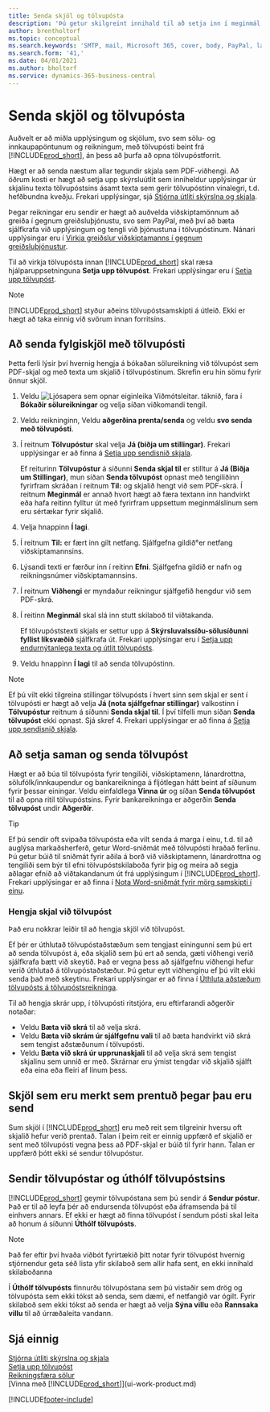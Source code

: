 ```yaml
---
title: Senda skjöl og tölvupósta
description: 'Þú getur skilgreint innihald til að setja inn í meginmál tölvupóstskeytis, til dæmis PayPal tengil. Þú getur líka sett skjöl í viðhengi tölvupóstskeyta.'
author: brentholtorf
ms.topic: conceptual
ms.search.keywords: 'SMTP, mail, Microsoft 365, cover, body, PayPal, layout'
ms.search.form: '41,'
ms.date: 04/01/2021
ms.author: bholtorf
ms.service: dynamics-365-business-central
---
```

# Senda skjöl og tölvupósta

Auðvelt er að miðla upplýsingum og skjölum, svo sem sölu- og innkaupapöntunum og reikningum, með tölvupósti beint frá [!INCLUDE[prod_short](includes/prod_short.md)], án þess að þurfa að opna tölvupóstforrit.  

Hægt er að senda næstum allar tegundir skjala sem PDF-viðhengi. Að öðrum kosti er hægt að setja upp skýrsluútlit sem inniheldur upplýsingar úr skjalinu texta tölvupóstsins ásamt texta sem gerir tölvupóstinn vinalegri, t.d. hefðbundna kveðju. Frekari upplýsingar, sjá [Stjórna útliti skýrslna og skjala](ui-manage-report-layouts.md).

Þegar reikningar eru sendir er hægt að auðvelda viðskiptamönnum að greiða í gegnum greiðsluþjónustu, svo sem PayPal, með því að bæta sjálfkrafa við upplýsingum og tengli við þjónustuna í tölvupóstinum. Nánari upplýsingar eru í [Virkja greiðslur viðskiptamanns í gegnum greiðsluþjónustur](sales-how-enable-payment-service-extensions.md).

Til að virkja tölvupósta innan [!INCLUDE[prod_short](includes/prod_short.md)] skal ræsa hjálparuppsetninguna **Setja upp tölvupóst**. Frekari upplýsingar eru í [Setja upp tölvupóst](admin-how-setup-email.md).

> [!NOTE]
> [!INCLUDE[prod_short](includes/prod_short.md)] styður aðeins tölvupóstsamskipti á útleið. Ekki er hægt að taka einnig við svörum innan forritsins.

## Að senda fylgiskjöl með tölvupósti

Þetta ferli lýsir því hvernig hengja á bókaðan sölureikning við tölvupóst sem PDF-skjal og með texta um skjalið í tölvupóstinum. Skrefin eru hin sömu fyrir önnur skjöl.

1. Veldu ![Ljósapera sem opnar eiginleika Viðmótsleitar.](media/ui-search/search_small.png "Segðu mér hvað þú vilt gera") táknið, fara í **Bókaðir sölureikningar** og velja síðan viðkomandi tengil.
2. Veldu reikninginn, Veldu  **aðgerðina prenta/senda**  og veldu  **svo senda með tölvupósti**.
3. Í reitnum **Tölvupóstur** skal velja **Já (biðja um stillingar)**. Frekari upplýsingar er að finna á [Setja upp sendisnið skjala](sales-how-setup-document-send-profiles.md).

    Ef reiturinn **Tölvupóstur** á síðunni **Senda skjal til** er stilltur á **Já (Biðja um Stillingar)**, mun síðan **Senda tölvupóst** opnast með tengiliðinn fyrirfram skráðan í reitnum **Til:** og skjalið hengt við sem PDF-skrá. Í reitnum **Meginmál** er annað hvort hægt að færa textann inn handvirkt eða hafa reitinn fylltur út með fyrirfram uppsettum meginmálslínum sem eru sértækar fyrir skjalið.

4. Velja hnappinn **Í lagi**.
5. Í reitnum **Til:** er fært inn gilt netfang. Sjálfgefna gildið°er netfang viðskiptamannsins.
6. Lýsandi texti er færður inn í reitinn **Efni**. Sjálfgefna gildið er nafn og reikningsnúmer viðskiptamannsins.
7. Í reitnum **Viðhengi** er myndaður reikningur sjálfgefið hengdur við sem PDF-skrá.
8. Í reitinn **Meginmál** skal slá inn stutt skilaboð til viðtakanda.

    Ef tölvupóststexti skjals er settur upp á  **Skýrsluvalssíðu-sölusíðunni**  **fyllist líksvæðið**  sjálfkrafa út. Frekari upplýsingar eru í [Setja upp endurnýtanlega texta og útlit tölvupósts](admin-how-setup-email.md#set-up-reusable-email-texts-and-layouts).
9. Veldu hnappinn **Í lagi** til að senda tölvupóstinn.

> [!NOTE]  
> Ef þú vilt ekki tilgreina stillingar tölvupósts í hvert sinn sem skjal er sent í tölvupósti er hægt að velja **Já (nota sjálfgefnar stillingar)** valkostinn í **Tölvupóstur** reitnum á síðunni **Senda skjal til**. Í því tilfelli mun síðan **Senda tölvupóst** ekki opnast. Sjá skref 4. Frekari upplýsingar er að finna á [Setja upp sendisnið skjala](sales-how-setup-document-send-profiles.md).  

## Að setja saman og senda tölvupóst

Hægt er að búa til tölvupósta fyrir tengiliði, viðskiptamenn, lánardrottna, sölufólk/innkaupendur og bankareikninga á fljótlegan hátt beint af síðunum fyrir þessar einingar. Veldu einfaldlega **Vinna úr** og síðan **Senda tölvupóst** til að opna ritil tölvupóstsins. Fyrir bankareikninga er aðgerðin **Senda tölvupóst** undir **Aðgerðir**.

> [!TIP]
> Ef þú sendir oft svipaða tölvupósta eða vilt senda á marga í einu, t.d. til að auglýsa markaðsherferð, getur Word-sniðmát með tölvupósti hraðað ferlinu. Þú getur búið til sniðmát fyrir aðila á borð við viðskiptamenn, lánardrottna og tengiliði sem býr til efni tölvupóstskilaboða fyrir þig og meira að segja aðlagar efnið að viðtakandanum út frá upplýsingum í [!INCLUDE[prod_short](includes/prod_short.md)]. Frekari upplýsingar er að finna í [Nota Word-sniðmát fyrir mörg samskipti í einu](ui-mail-merge.md).  

### Hengja skjal við tölvupóst

Það eru nokkrar leiðir til að hengja skjöl við tölvupóst.

Ef þér er úthlutað tölvupóstaðstæðum sem tengjast einingunni sem þú ert að senda tölvupóst á, eða skjalið sem þú ert að senda, gæti viðhengi verið sjálfkrafa bætt við skeytið. Það er vegna þess að sjálfgefnu viðhengi hefur verið úthlutað á tölvupóstaðstæður. Þú getur eytt viðhenginu ef þú vilt ekki senda það með skeytinu. Frekari upplýsingar er að finna í [Úthluta aðstæðum tölvupósts á tölvupóstsreikninga](admin-how-setup-email.md#assign-email-scenarios-to-email-accounts). 

Til að hengja skrár upp, í tölvupósti ritstjóra, eru eftirfarandi aðgerðir notaðar:

* Veldu  **Bæta við skrá**  til að velja skrá.
* Veldu  **Bæta við skrám úr sjálfgefnu vali**  til að bæta handvirkt við skrá sem tengist aðstæðunum í tölvupósti.
* Veldu  **Bæta við skrá úr upprunaskjali**  til að velja skrá sem tengist skjalinu sem unnið er með. Skrárnar eru ýmist tengdar við skjalið sjálft eða eina eða fleiri af línum þess.

## Skjöl sem eru merkt sem prentuð þegar þau eru send

Sum skjöl í [!INCLUDE[prod_short](includes/prod_short.md)] eru með reit sem tilgreinir hversu oft skjalið hefur verið prentað. Talan í þeim reit <!--"that field?" need a name...--> er einnig uppfærð ef skjalið er sent með tölvupósti vegna þess að PDF-skjal er búið til fyrir hann. Talan er uppfærð þótt ekki sé sendur tölvupóstur. <!--guessing this is because emails are technically reports, so the counter bumps up whenever someone creates an email. Need to verify.-->

## Sendir tölvupóstar og úthólf tölvupóstsins

[!INCLUDE[prod_short](includes/prod_short.md)] geymir tölvupóstana sem þú sendir á **Sendur póstur**. Það er til að leyfa þér að endursenda tölvupóst eða áframsenda þá til einhvers annars. Ef ekki er hægt að finna tölvupóst í sendum pósti skal leita að honum á síðunni **Úthólf tölvupósts**. 

> [!NOTE]
> Það fer eftir því hvaða viðbót fyrirtækið þitt notar fyrir tölvupóst hvernig stjórnendur geta séð lista yfir skilaboð sem allir hafa sent, en ekki innihald skilaboðanna

Í **Úthólf tölvupósts** finnurðu tölvupóstana sem þú vistaðir sem drög og tölvupósta sem ekki tókst að senda, sem dæmi, ef netfangið var ógilt. Fyrir skilaboð sem ekki tókst að senda er hægt að velja **Sýna villu** eða **Rannsaka villu** til að úrræðaleita vandann.  

## Sjá einnig

[Stjórna útliti skýrslna og skjala](ui-manage-report-layouts.md)  
[Setja upp tölvupóst](admin-how-setup-email.md)  
[Reikningsfæra sölur](sales-how-invoice-sales.md)  
[Vinna með [!INCLUDE[prod_short](includes/prod_short.md)]](ui-work-product.md)


[!INCLUDE[footer-include](includes/footer-banner.md)]

